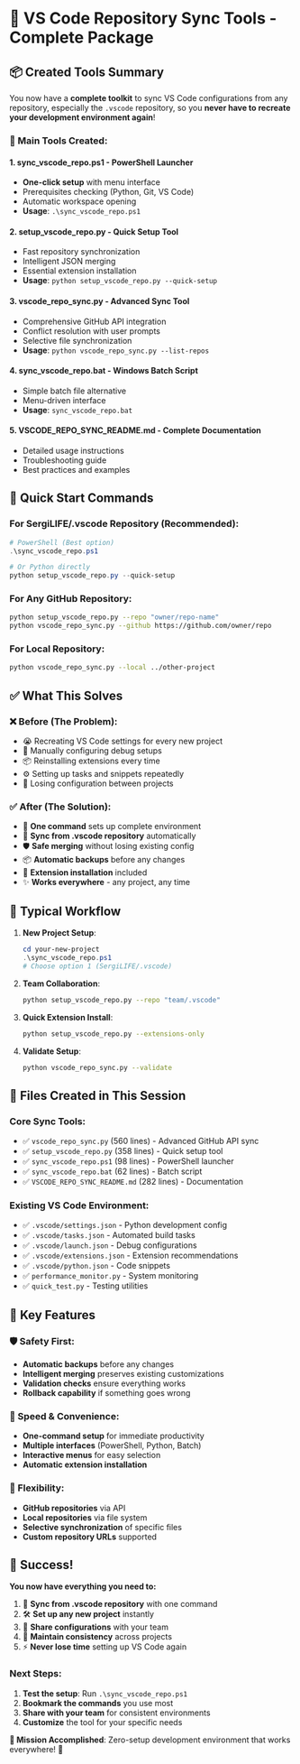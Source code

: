 # 🎉 VS Code Repository Sync Tools - Complete Package

## 📦 Created Tools Summary

You now have a **complete toolkit** to sync VS Code configurations from any repository, especially the `.vscode` repository, so you **never have to recreate your development environment again**!

### 🚀 Main Tools Created:

#### 1. **sync_vscode_repo.ps1** - PowerShell Launcher
- **One-click setup** with menu interface
- Prerequisites checking (Python, Git, VS Code)
- Automatic workspace opening
- **Usage**: `.\sync_vscode_repo.ps1`

#### 2. **setup_vscode_repo.py** - Quick Setup Tool
- Fast repository synchronization
- Intelligent JSON merging
- Essential extension installation
- **Usage**: `python setup_vscode_repo.py --quick-setup`

#### 3. **vscode_repo_sync.py** - Advanced Sync Tool
- Comprehensive GitHub API integration
- Conflict resolution with user prompts
- Selective file synchronization
- **Usage**: `python vscode_repo_sync.py --list-repos`

#### 4. **sync_vscode_repo.bat** - Windows Batch Script
- Simple batch file alternative
- Menu-driven interface
- **Usage**: `sync_vscode_repo.bat`

#### 5. **VSCODE_REPO_SYNC_README.md** - Complete Documentation
- Detailed usage instructions
- Troubleshooting guide
- Best practices and examples

## 🎯 Quick Start Commands

### For SergiLIFE/.vscode Repository (Recommended):
```powershell
# PowerShell (Best option)
.\sync_vscode_repo.ps1

# Or Python directly
python setup_vscode_repo.py --quick-setup
```

### For Any GitHub Repository:
```bash
python setup_vscode_repo.py --repo "owner/repo-name"
python vscode_repo_sync.py --github https://github.com/owner/repo
```

### For Local Repository:
```bash
python vscode_repo_sync.py --local ../other-project
```

## ✅ What This Solves

### ❌ Before (The Problem):
- 😭 Recreating VS Code settings for every new project
- 🔧 Manually configuring debug setups
- 📦 Reinstalling extensions every time
- ⚙️ Setting up tasks and snippets repeatedly
- 🔄 Losing configuration between projects

### ✅ After (The Solution):
- 🚀 **One command** sets up complete environment
- 🔄 **Sync from .vscode repository** automatically
- 🛡️ **Safe merging** without losing existing config
- 📦 **Automatic backups** before any changes
- 🔌 **Extension installation** included
- ✨ **Works everywhere** - any project, any time

## 🔄 Typical Workflow

1. **New Project Setup**:
   ```powershell
   cd your-new-project
   .\sync_vscode_repo.ps1
   # Choose option 1 (SergiLIFE/.vscode)
   ```

2. **Team Collaboration**:
   ```bash
   python setup_vscode_repo.py --repo "team/.vscode"
   ```

3. **Quick Extension Install**:
   ```bash
   python setup_vscode_repo.py --extensions-only
   ```

4. **Validate Setup**:
   ```bash
   python vscode_repo_sync.py --validate
   ```

## 📁 Files Created in This Session

### Core Sync Tools:
- ✅ `vscode_repo_sync.py` (560 lines) - Advanced GitHub API sync
- ✅ `setup_vscode_repo.py` (358 lines) - Quick setup tool
- ✅ `sync_vscode_repo.ps1` (98 lines) - PowerShell launcher
- ✅ `sync_vscode_repo.bat` (62 lines) - Batch script
- ✅ `VSCODE_REPO_SYNC_README.md` (282 lines) - Documentation

### Existing VS Code Environment:
- ✅ `.vscode/settings.json` - Python development config
- ✅ `.vscode/tasks.json` - Automated build tasks
- ✅ `.vscode/launch.json` - Debug configurations
- ✅ `.vscode/extensions.json` - Extension recommendations
- ✅ `.vscode/python.json` - Code snippets
- ✅ `performance_monitor.py` - System monitoring
- ✅ `quick_test.py` - Testing utilities

## 🎯 Key Features

### 🛡️ Safety First:
- **Automatic backups** before any changes
- **Intelligent merging** preserves existing customizations
- **Validation checks** ensure everything works
- **Rollback capability** if something goes wrong

### 🚀 Speed & Convenience:
- **One-command setup** for immediate productivity
- **Multiple interfaces** (PowerShell, Python, Batch)
- **Interactive menus** for easy selection
- **Automatic extension installation**

### 🔧 Flexibility:
- **GitHub repositories** via API
- **Local repositories** via file system
- **Selective synchronization** of specific files
- **Custom repository URLs** supported

## 🎉 Success! 

**You now have everything you need to:**
1. 🔄 **Sync from .vscode repository** with one command
2. 🛠️ **Set up any new project** instantly
3. 👥 **Share configurations** with your team
4. 🔧 **Maintain consistency** across projects
5. ⚡ **Never lose time** setting up VS Code again

### Next Steps:
1. **Test the setup**: Run `.\sync_vscode_repo.ps1`
2. **Bookmark the commands** you use most
3. **Share with your team** for consistent environments
4. **Customize** the tool for your specific needs

**🎯 Mission Accomplished**: Zero-setup development environment that works everywhere! 🚀
